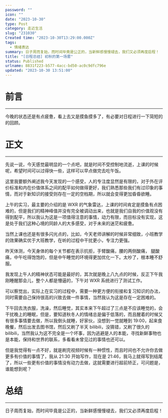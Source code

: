 ```yaml
---
password: ""
icon: ""
date: "2023-10-30"
type: Post
category: 走近生活
slug: "231030"
Created time: "2023-10-30T13:29:00.000Z"
tags:
  - 情绪表达
summary: 日子周而复始，而时间毕竟是公正的，当新鲜感慢慢褪去，我们又必须再度启程！
title: "[日程总结] 初秋的第一场雾"
status: Published
urlname: 8831f223-b577-4acc-bd50-ac0c9dfc796e
updated: "2023-10-30 13:51:00"
---
```


# 前言

---

今晚的状态还是有点疲惫，看上去又是摸鱼摸多了，有必要对日程进行一下简短的的回顾。

# 正文

---

先说一说，今天感觉最明显的一个点吧，就是时间不受控制地流逝，上课的时候呢，希望时间可以过得快一些，这样可以早点做完去吃午饭。

这里我要额外阐述我今天发现的一个感受，人的专注度显然是有限的，对于外在评价标准和内在价值体系之间的配平如何做得更好，我们熟悉那些我们有过印象的事情，而对于新知识的接受则存在一定的空档期，所以就会变得更加昏昏欲睡。

上午的实习，最主要的介绍的是 WXR 的气象雷达，上课的时间肯定是摸鱼有点困难的，但是我们的精神峰值并没有完全被调动出来，也就是我们自我的价值观没有得到配平，所以我认为这是一项值得注意的事情，动力有限，而目标没有实现，这是处于我们这种心境的同龄人的大多感受，对于未来的迷茫和疲惫。

当然上课也还是有很多闪光点的，比如，今天老师讲解的时候非常细致，小班教学的效果确实优于大班教学，在听的过程中干扰更小，专注力更强。

昨天体测，今天身体的每个关节都在表示抗拒，手臂酸痛，腰的两侧酸痛， 腿酸痛，中午吃得饱饱的，但是中午睡觉的环境得更加优化一下。太吵了，根本睡不舒服。

我发现上午人的精神状态可能是最好的，其次就是晚上八九点的时候，反正下午我刚睡醒那会儿，整个人都是懵逼的，下午对 WXR 系统进行了测试工作。

可以察觉出，实际上在实习的过程中，需要一种更方便的衔接和复习知识的办法，同时需要自己保持很高的兴致去做一件事情，当然我认为这是存在一定困难的。

下午回去洗衣服，洗澡，然后睡觉，其实本来下午超过了三点是不应该睡觉的，会干扰晚上的睡眠，但是，要知道秋冬人的情绪总是偏于低落的，而且醒着的时候又有很多事情要去做，所以我倒头就睡，好家伙，没想到一觉就睡到 19:00，起来食晚餐，然后出发去图书馆，然后又刷了半天 bilibili，没猜错，又刷了很久的 bilibili，当然我认为这不完全是一个坏事，因为逃避是人的本能，寻找新鲜事物也是本能，保持和世界的联系，多看看未曾见过的事情也还可以。

但是我觉得有一点不好，就是刷完视频时候有一种惯性，而且时间也不允许你去做更多有价值的事情了，我从 21:30 开始写作，现在是 21:46，我马上就得写到结尾了，所以一些更有价值的事情没有动力去做，这就需要进行超前矫正，可问题是，谁能想到呢？

# 总结

---

日子周而复始，而时间毕竟是公正的，当新鲜感慢慢褪去，我们又必须再度启程！
